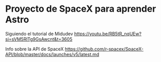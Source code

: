 # Proyecto de SpaceX para aprender Astro

Siguiendo el tutorial de Midudev
https://youtu.be/RB5tR_nqUEw?si=sVM5RlTg9GsAwcnt&t=3605

Info sobre la API de SpaceX
https://github.com/r-spacex/SpaceX-API/blob/master/docs/launches/v5/latest.md